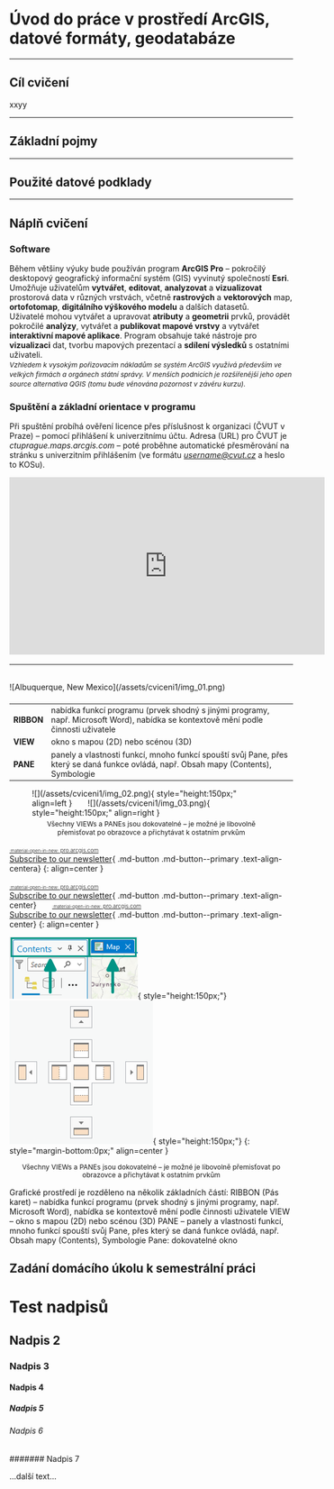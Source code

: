 <style>
  .md-typeset__table {width:100%;}
  tbody {width: 100%;display: table;}
  h2 {font-weight:700 !important;}
  /*h3 {text-transform:uppercase !important;}*/
  .md-button {line-height:1.2; text-align:center;padding-top:5px !important;transition: all .1s ease-in-out !important;}
  .md-button:hover {transform: scale(1.04)}
  .md-button:hover {background-color:#46817b !important; color:#eee !important;border-color:#46817b !important}
  .md-button:focus {background-color:#46817b !important; color:#eee !important;border-color:#46817b !important}
  .md-button-top-text {font-size:.7em;font-weight:300;}
  .md-button-top-text-icon {font-size:smaller;vertical-align: -0px;}
  /*.p-align-center{text-align:center;}*/
  figcaption {font-size:12px;margin-top:5px !important;text-align:center;line-height:1.2em;}
</style>

# Úvod do práce v prostředí ArcGIS, datové formáty, geodatabáze

---

## Cíl cvičení
xxyy

---

## Základní pojmy


---

## Použité datové podklady


---

## Náplň cvičení
### Software
Během většiny výuky bude používán program **ArcGIS Pro** – pokročilý desktopový geografický informační systém (GIS) vyvinutý společností **Esri**. Umožňuje uživatelům **vytvářet**, **editovat**, **analyzovat** a **vizualizovat** prostorová data v různých vrstvách, včetně **rastrových** a **vektorových** map, **ortofotomap**, **digitálního výškového modelu** a dalších datasetů.  
Uživatelé mohou vytvářet a upravovat **atributy** a **geometrii** prvků, provádět pokročilé **analýzy**, vytvářet a **publikovat mapové vrstvy** a vytvářet **interaktivní mapové aplikace**. Program obsahuje také nástroje pro **vizualizaci** dat, tvorbu mapových prezentací a **sdílení výsledků** s ostatními uživateli.  
<span style="font-size: 12px;">*Vzhledem k vysokým pořizovacím nákladům se systém ArcGIS využívá především ve velkých firmách a orgánech státní správy. V menších podnicích je rozšířenější jeho open source alternativa QGIS (tomu bude věnována pozornost v závěru kurzu).*</span>

### Spuštění a základní orientace v programu
Při spuštění probíhá ověření licence přes příslušnost k organizaci (ČVUT v Praze) – pomocí přihlášení k univerzitnímu účtu. Adresa (URL) pro ČVUT je *ctuprague.maps.arcgis.com* – poté proběhne automatické přesměrování na stránku s univerzitním přihlášením (ve formátu *username@cvut.cz* a heslo to KOSu).
<div style="text-align: center;">
<iframe width="560" height="315" src="https://www.youtube.com/embed/8nDVpVmxM-0" title="YouTube video player" frameborder="0" allow="accelerometer; autoplay; clipboard-write; encrypted-media; gyroscope; picture-in-picture; web-share" allowfullscreen></iframe>
</div>

---
<br>
![Albuquerque, New Mexico](/assets/cviceni1/img_01.png)

<table style="width: 100%;">
  <tbody>
    <tr>
      <td markdown><strong>RIBBON</strong></td>
      <td>nabídka funkcí programu (prvek shodný s jinými programy, např. Microsoft Word), nabídka se kontextově mění podle činnosti uživatele</td>
    </tr>
    <tr>
      <td><strong>VIEW</strong></td>
      <td>okno s mapou (2D) nebo scénou (3D)</td>
    </tr>
    <tr>
      <td><strong>PANE</strong></td>
      <td>panely a vlastnosti funkcí, mnoho funkcí spouští svůj Pane, přes který se daná funkce ovládá, např. Obsah mapy (Contents), Symbologie</td>
    </tr>
  </tbody>
</table>

<figure markdown>
  ![](/assets/cviceni1/img_02.png){ style="height:150px;" align=left }&nbsp;&nbsp;&nbsp;&nbsp;&nbsp;&nbsp;
  ![](/assets/cviceni1/img_03.png){ style="height:150px;" align=right }
  <figcaption>Všechny VIEWs a PANEs jsou dokovatelné – je možné je libovolně přemisťovat po obrazovce a přichytávat k ostatním prvkům</figcaption>
</figure>


[<span class="md-button-top-text"><span class="md-button-top-text-icon">:material-open-in-new:</span> pro.arcgis.com</span><br>Subscribe to our newsletter](#){ .md-button .md-button--primary .text-align-centera}
{: align=center }


[<span class="md-button-top-text"><span class="md-button-top-text-icon">:material-open-in-new:</span> pro.arcgis.com</span><br>Subscribe to our newsletter](#){ .md-button .md-button--primary .text-align-center}&nbsp;&nbsp;&nbsp;&nbsp;&nbsp;&nbsp;
[<span class="md-button-top-text"><span class="md-button-top-text-icon">:material-open-in-new:</span> pro.arcgis.com</span><br>Subscribe to our newsletter](#){ .md-button .md-button--primary .text-align-center}
{: align=center }

![](/assets/cviceni1/img_02.png){ style="height:150px;"}&nbsp;&nbsp;&nbsp;&nbsp;&nbsp;&nbsp;
![](/assets/cviceni1/img_03.png){ style="height:150px;"}
{: style="margin-bottom:0px;" align=center }
<figcaption>Všechny VIEWs a PANEs jsou dokovatelné – je možné je libovolně přemisťovat po obrazovce a přichytávat k ostatním prvkům</figcaption>


Grafické prostředí je rozděleno na několik základních částí:
RIBBON (Pás karet)	– nabídka funkcí programu (prvek shodný s jinými programy, např. Microsoft Word), nabídka se kontextově mění podle činnosti uživatele
VIEW	– okno s mapou (2D) nebo scénou (3D)
PANE	– panely a vlastnosti funkcí, mnoho funkcí spouští svůj Pane, přes který se daná funkce ovládá, např. Obsah mapy (Contents), Symbologie
Pane: dokovatelné okno


## Zadání domácího úkolu k semestrální práci



# Test nadpisů

## Nadpis 2

### Nadpis 3

#### Nadpis 4

##### Nadpis 5

###### Nadpis 6

####### Nadpis 7

...další text...
